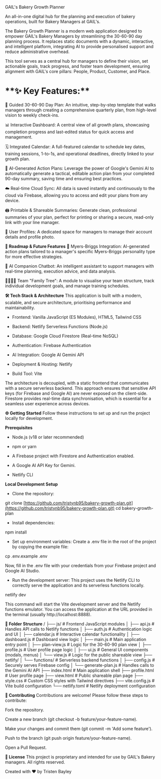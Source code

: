 GAIL's Bakery Growth Planner

An all-in-one digital hub for the planning and execution of bakery operations, built for Bakery Managers at GAIL's.

The Bakery Growth Planner is a modern web application designed to empower GAIL's Bakery Managers by streamlining the 30-60-90 day planning process. It replaces static documents with a dynamic, interactive, and intelligent platform, integrating AI to provide personalised support and reduce administrative overhead.

This tool serves as a central hub for managers to define their vision, set actionable goals, track progress, and foster team development, ensuring alignment with GAIL's core pillars: People, Product, Customer, and Place.


<h1>**✨ Key Features:**</h1>

📝 Guided 30-60-90 Day Plan: An intuitive, step-by-step template that walks managers through creating a comprehensive quarterly plan, from high-level vision to weekly check-ins.

📊 Interactive Dashboard: A central view of all growth plans, showcasing completion progress and last-edited status for quick access and management.

🗓️ Integrated Calendar: A full-featured calendar to schedule key dates, training sessions, 1-to-1s, and operational deadlines, directly linked to your growth plan.

🤖 AI-Generated Action Plans: Leverage the power of Google's Gemini AI to automatically generate a tactical, editable action plan from your completed 90-day summary, saving time and ensuring best practices.

☁️ Real-time Cloud Sync: All data is saved instantly and continuously to the cloud via Firebase, allowing you to access and edit your plans from any device.

🖨️ Printable & Shareable Summaries: Generate clean, professional summaries of your plan, perfect for printing or sharing a secure, read-only link with your line manager.

👤 User Profiles: A dedicated space for managers to manage their account details and profile photo.


**🚀 Roadmap & Future Features**
🧠 Myers-Briggs Integration: AI-generated action plans tailored to a manager's specific Myers-Briggs personality type for more effective strategies.

💬 AI Companion Chatbot: An intelligent assistant to support managers with real-time planning, execution advice, and data analysis.

👨‍👩‍👧‍👦 Team "Family Tree": A module to visualise your team structure, track individual development goals, and manage training schedules.


**🛠️ Tech Stack & Architecture**
This application is built with a modern, scalable, and secure architecture, prioritising performance and maintainability.

- Frontend: Vanilla JavaScript (ES Modules), HTML5, Tailwind CSS

- Backend: Netlify Serverless Functions (Node.js)

- Database: Google Cloud Firestore (Real-time NoSQL)

- Authentication: Firebase Authentication

- AI Integration: Google AI Gemini API

- Deployment & Hosting: Netlify

- Build Tool: Vite

The architecture is decoupled, with a static frontend that communicates with a secure serverless backend. This approach ensures that sensitive API keys (for Firebase and Google AI) are never exposed on the client-side. Firestore provides real-time data synchronisation, which is essential for a seamless user experience across devices.


**⚙️ Getting Started**
Follow these instructions to set up and run the project locally for development.

**Prerequisites**
- Node.js (v18 or later recommended)

- npm or yarn

- A Firebase project with Firestore and Authentication enabled.

- A Google AI API Key for Gemini.

- Netlify CLI

**Local Development Setup**
- Clone the repository:

git clone [https://github.com/tristynb95/bakery-growth-plan.git](https://github.com/tristynb95/bakery-growth-plan.git)
cd bakery-growth-plan

- Install dependencies:

npm install

- Set up environment variables:
Create a .env file in the root of the project by copying the example file:

cp .env.example .env

Now, fill in the .env file with your credentials from your Firebase project and Google AI Studio.

- Run the development server:
This project uses the Netlify CLI to correctly serve the application and its serverless functions locally.

netlify dev

This command will start the Vite development server and the Netlify functions emulator. You can access the application at the URL provided in the terminal (usually http://localhost:8888).


**📁 Folder Structure**
/
├── js/                  # Frontend JavaScript modules
│   ├── api.js           # Handles API calls to Netlify functions
│   ├── auth.js          # Authentication logic and UI
│   ├── calendar.js      # Interactive calendar functionality
│   ├── dashboard.js     # Dashboard view logic
│   ├── main.js          # Main application entry point
│   ├── plan-view.js     # Logic for the 30-60-90 plan view
│   ├── profile.js       # User profile page logic
│   ├── ui.js            # General UI components (modals, menus)
│   └── view.js          # Logic for the public shareable view
├── netlify/
│   └── functions/       # Serverless backend functions
│       ├── config.js    # Securely serves Firebase config
│       └── generate-plan.js # Handles calls to the Gemini AI API
├── index.html           # Main application shell
├── profile.html         # User profile page
├── view.html            # Public shareable plan page
├── style.css            # Custom CSS styles with Tailwind directives
├── vite.config.js       # Vite build configuration
└── netlify.toml         # Netlify deployment configuration


**🤝 Contributing**
Contributions are welcome! Please follow these steps to contribute:

Fork the repository.

Create a new branch (git checkout -b feature/your-feature-name).

Make your changes and commit them (git commit -m 'Add some feature').

Push to the branch (git push origin feature/your-feature-name).

Open a Pull Request.


**📄 License**
This project is proprietary and intended for use by GAIL's Bakery managers. All rights reserved.


Created with ❤️ by Tristen Bayley
